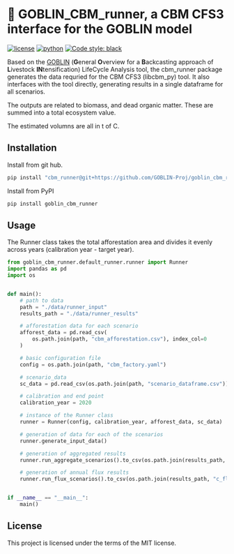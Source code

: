 # 🌲 GOBLIN_CBM_runner, a CBM CFS3 interface for the GOBLIN model
[![license](https://img.shields.io/badge/License-MIT-red)](https://github.com/GOBLIN-Proj/goblin_lite/blob/0.1.0/LICENSE)
[![python](https://img.shields.io/badge/python-3.9-blue?logo=python&logoColor=white)](https://github.com/GOBLIN-Proj/cbm_runner)
[![Code style: black](https://img.shields.io/badge/code%20style-black-000000.svg)](https://github.com/psf/black)

 Based on the [GOBLIN](https://gmd.copernicus.org/articles/15/2239/2022/) (**G**eneral **O**verview for a **B**ackcasting approach of **L**ivestock **IN**tensification) LifeCycle Analysis tool, the cbm_runner package generates the data requried for the CBM CFS3 (libcbm_py) tool. It also interfaces with the tool directly, generating results in a single dataframe for all scenarios. 

 The outputs are related to biomass, and dead organic matter. These are summed into a total ecosystem value. 

 The estimated volumns are all in t of C. 



## Installation

Install from git hub. 

```bash
pip install "cbm_runner@git+https://github.com/GOBLIN-Proj/goblin_cbm_runner.git@main" 

```

Install from PyPI

```bash
pip install goblin_cbm_runner
```

## Usage

The Runner class takes the total afforestation area and divides it evenly across years (calibration year - target year). 

```python
from goblin_cbm_runner.default_runner.runner import Runner
import pandas as pd
import os


def main():
    # path to data
    path = "./data/runner_input"
    results_path = "./data/runner_results"

    # afforestation data for each scenario
    afforest_data = pd.read_csv(
        os.path.join(path, "cbm_afforestation.csv"), index_col=0
    )

    # basic configuration file
    config = os.path.join(path, "cbm_factory.yaml")

    # scenario_data
    sc_data = pd.read_csv(os.path.join(path, "scenario_dataframe.csv"))

    # calibration and end point
    calibration_year = 2020

    # instance of the Runner class
    runner = Runner(config, calibration_year, afforest_data, sc_data)

    # generation of data for each of the scenarios
    runner.generate_input_data()

    # generation of aggregated results
    runner.run_aggregate_scenarios().to_csv(os.path.join(results_path, "c_aggregate.csv"))

    # generation of annual flux results
    runner.run_flux_scenarios().to_csv(os.path.join(results_path, "c_flux.csv"))


if __name__ == "__main__":
    main()
```

## License
This project is licensed under the terms of the MIT license.